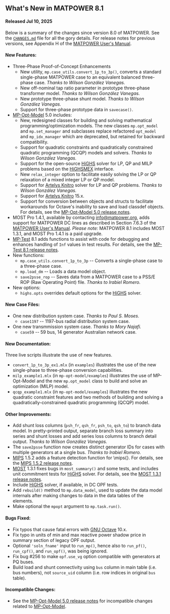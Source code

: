 What's New in MATPOWER 8.1
--------------------------

#### Released Jul 10, 2025

Below is a summary of the changes since version 8.0 of MATPOWER. See the
[`CHANGES.md`][1] file for all the gory details. For release notes for
previous versions, see Appendix H of the [MATPOWER User's Manual][2].


#### New Features:
- Three-Phase Proof-of-Concept Enhancements
  - New utility, `mp.case_utils.convert_1p_to_3p()`, converts a standard single-phase MATPOWER case to an equivalent balanced three-phase case.
    *Thanks to Wilson González Vanegas.*
  - New off-nominal tap ratio parameter in prototype three-phase transformer model.
    *Thanks to Wilson González Vanegas.*
  - New prototype three-phase shunt model.
    *Thanks to Wilson González Vanegas.*
  - Support for three-phase prototype data in `savecase()`.
- [MP-Opt-Model][3] 5.0 includes:
  - New, redesigned classes for building and solving mathematical programming/optimization models. The new classes `mp.opt_model` and `mp.set_manager` and subclasses replace refactored `opt_model` and `mp_idx_manager` which are deprecated, but retained for backward compatibility.
  - Support for quadratic constraints and quadratically constrained quadratic programming (QCQP) models and solvers.
    *Thanks to Wilson González Vanegas.*
  - Support for the open-source [HiGHS][4] solver for LP, QP and MILP problems based on the [HiGHSMEX][5] interface.
  - New `relax_integer` option to facilitate easily solving the LP or QP relaxation of a mixed integer LP or QP model.
  - Support for [Artelys Knitro][6] solver for LP and QP problems.
    *Thanks to Wilson González Vanegas.*
  - Support for [Artelys Knitro][6] 15.x.
  - Support for conversion between objects and structs to facilitate workarounds for Octave's inability to save and load classdef objects.
  For details, see the [MP-Opt-Model 5.0 release notes][7].
- MOST Pro 1.4.1, available by contacting [info@matpower.org][8], adds support for MATPOWER DC lines as described in Section 7.6.3 of the [MATPOWER User's Manual][9]. _Please note:_ MATPOWER 8.1 includes MOST 1.3.1, and MOST Pro 1.4.1 is a paid upgrade. 
- [MP-Test][10] 8.1 adds functions to assist with code for debugging and enhances handling of `Inf` values in test results. For details, see the [MP-Test 8.1 release notes][11].
- New functions:
  - `mp.case_utils.convert_1p_to_3p` -- Converts a single-phase case to a three-phase case.
  - `mp.load_dm` -- Loads a data model object.
  - `save2psse_rop` -- Saves data from a MATPOWER case to a PSS/E ROP (Raw Operating Point) file. *Thanks to Irabiel Romero.*
- New options:
  - `highs.opts` overrides default options for the [HiGHS][4] solver.


#### New Case Files:
- One new distribution system case. *Thanks to Paul S. Moses.*
  - `case1197` -- 1197-bus radial distribution system case.
- One new transmmission system case. *Thanks to Mory Najafi.*
  - `case59` -- 59 bus, 14 generator Australian network case.


#### New Documentation:
Three live scripts illustrate the use of new features.
- `convert_1p_to_3p_ex1.mlx` (in `examples`) illustrates the use of the new single-phase to three-phase conversion capabilities.
- `milp_example1.mlx` (in `mp-opt-model/examples`) illustrates the use of MP-Opt-Model and the new `mp.opt_model` class to build and solve an optimization (MILP) model.
- `qcqp_example1.mlx` (in `mp-opt-model/examples`) illustrates the new quadratic constraint features and two methods of building and solving a quadratically-constrained quadratic programming (QCQP) model.


#### Other Improvements:
- Add shunt loss columns (`psh_fr`, `qsh_fr`, `psh_to`, `qsh_to`) to branch data model. In pretty-printed output, separate branch loss summary into series and shunt losses and add series loss columns to branch detail output.
*Thanks to Wilson González Vanegas.*
- The `save2psse` function now creates distinct generator IDs for cases with multiple generators at a single bus. *Thanks to Irabiel Romero.*
- [MIPS][12] 1.5.2 adds a feature detection function for \mips{}. For details, see the [MIPS 1.5.2 release notes][13].
- [MOST][14] 1.3.1 fixes bugs in `most_summary()` and some tests, and includes unit commitment tests for [HiGHS][4] solver. For details, see the [MOST 1.3.1 release notes][15].
- Include [HiGHS][4] solver, if available, in DC OPF tests.
- Add `rebuild()` method to `mp.data_model`, used to update the data model internals after making changes to data in the data tables of the elements.
- Make optional the `mpopt` argument to `mp.task.run()`.


#### Bugs Fixed:
- Fix typos that cause fatal errors with [GNU Octave][16] 10.x.
- Fix typo in units of min and max reactive power shadow price in summary section of legacy OPF output.
-  Optional `'soln_fname'` input to `run_mp()`, hence also to `run_pf()`, `run_cpf()`, and `run_opf()`, was being ignored.
- Fix bug #256 to make `opf.use_vg` option compatible with generators at PQ buses.
- Build load and shunt connectivity using `bus` column in main table (i.e. bus numbers), not `source_uid` column (i.e. row indices in original `bus` table).


#### Incompatible Changes:
- See the [MP-Opt-Model 5.0 release notes][7] for incompatible changes related to [MP-Opt-Model][3].


[1]: https://github.com/MATPOWER/matpower/blob/master/CHANGES.md
[2]: https://github.com/MATPOWER/matpower/blob/master/docs/MATPOWER-manual.pdf
[3]: https://github.com/MATPOWER/mp-opt-model
[4]: https://highs.dev
[5]: https://github.com/savyasachi/HiGHSMEX
[6]: https://www.artelys.com/solvers/knitro/
[7]: https://github.com/MATPOWER/mp-opt-model/blob/master/docs/relnotes/MP-Opt-Model-Release-Notes-5.0.md
[8]: mailto:info@matpower.org?subject=MOST%20Pro&body=Please%20send%20me%20information%20on%20obtaining%20MOST%20Pro
[9]: https://matpower.org/docs/MATPOWER-manual-8.1-dev.pdf
[10]: https://github.com/MATPOWER/mptest
[11]: https://github.com/MATPOWER/mptest/blob/master/docs/relnotes/MP-Test-Release-Notes-8.1.md
[12]: https://github.com/MATPOWER/mips
[13]: https://github.com/MATPOWER/mips/blob/master/docs/relnotes/MIPS-Release-Notes-1.5.2.md
[14]: https://github.com/MATPOWER/most
[15]: https://github.com/MATPOWER/most/blob/master/docs/relnotes/MOST-Release-Notes-1.3.1.md
[16]: https://www.octave.org